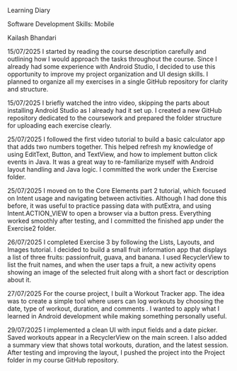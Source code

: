 Learning Diary









Software Development Skills: Mobile












Kailash Bhandari









15/07/2025
I started by reading the course description carefully and outlining how I would approach the tasks throughout the course. 
Since I already had some experience with Android Studio, I decided to use this opportunity to improve my project organization and UI design skills.
I planned to organize all my exercises in a single GitHub repository for clarity and structure.

15/07/2025
I briefly watched the intro video, skipping the parts about installing Android Studio as I already had it set up. 
I created a new GitHub repository dedicated to the coursework and prepared the folder structure for uploading each exercise clearly. 

25/07/2025
I followed the first video tutorial to build a basic calculator app that adds two numbers together. 
This helped refresh my knowledge of using EditText, Button, and TextView, and how to implement button click events in Java.
It was a great way to re-familiarize myself with Android layout handling and Java logic. I committed the work under the Exercise folder.

25/07/2025
I moved on to the Core Elements part 2 tutorial, which focused on Intent usage and navigating between activities.
Although I had done this before, it was useful to practice passing data with putExtra, and using Intent.ACTION_VIEW to open a browser via a button press. 
Everything worked smoothly after testing, and I committed the finished app under the Exercise2 folder.

26/07/2025
I completed Exercise 3 by following the Lists, Layouts, and Images tutorial.
I decided to build a small fruit information app that displays a list of three fruits: passionfruit, guava, and banana.
I used RecyclerView to list the fruit names, and when the user taps a fruit,
a new activity opens showing an image of the selected fruit along with a short fact or description about it.

27/07/2025
For the course project, I built a Workout Tracker app. The idea was to create a simple tool where users can log workouts by choosing the date, type of workout, duration, and comments
. I wanted to apply what I learned in Android development while making something personally useful.

29/07/2025
I implemented a clean UI with input fields and a date picker. Saved workouts appear in a RecyclerView on the main screen.
I also added a summary view that shows total workouts, duration, and the latest session. After testing and improving the 
layout, I pushed the project into the Project folder in my course GitHub repository.










